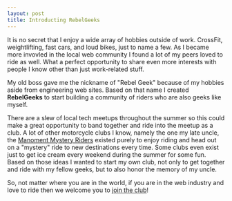 ```yaml
---
layout: post
title: Introducting RebelGeeks
---
```

It is no secret that I enjoy a wide array of hobbies outside of work. CrossFit, weightlifting, fast cars, and loud bikes, just to name a few. As I became more invovled in the local web community I found a lot of my peers loved to ride as well. What a perfect opportunity to share even more interests with people I know other than just work-related stuff. 

My old boss gave me the nickname of "Rebel Geek" because of my hobbies aside from engineering web sites. Based on that name I created **RebelGeeks** to start building a community of riders who are also geeks like myself. 

There are a slew of local tech meetups throughout the summer so this could make a great opportunity to band together and ride into the meetup as a club. A lot of other motorcycle clubs I know, namely the one my late uncle, the [Manoment Mystery Riders](http://manometmysteryriders.com) existed purely to enjoy riding and head out on a "mystery" ride to new destinations every time. Some clubs even exist just to get ice cream every weekend during the summer for some fun. Based on those ideas I wanted to start my own club, not only to get together and ride with my fellow geeks, but to also honor the memory of my uncle.

So, not matter where you are in the world, if you are in the web industry and love to ride then we welcome you to [join the club](http://rebelgeeks.io)!